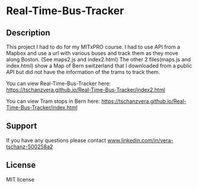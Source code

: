 # Real-Time-Bus-Tracker

## Description

This project I had to do for my MITxPRO course. I had to use API from a Mapbox and use a url with various buses and track them as they move along Boston. (See maps2.js and index2.html)
The other 2 files(maps.js and index.html) show a Map of Bern switzerland that I downloaded from a public API but did not have the information of the trams to track them.

You can view Real-Time-Bus-Tracker here: https://tschanzvera.github.io/Real-Time-Bus-Tracker/index2.html

You can view Tram stops in Bern here: https://tschanzvera.github.io/Real-Time-Bus-Tracker/index.html

## Support

If you have any questions please contact www.linkedin.com/in/vera-tschanz-500258a2

## License

MIT license


